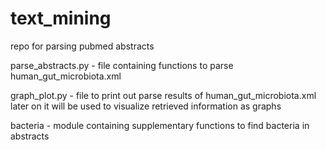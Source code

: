 # text_mining

repo for parsing pubmed abstracts

parse_abstracts.py - file containing functions to parse human_gut_microbiota.xml

graph_plot.py - file to print out parse results of human_gut_microbiota.xml
later on it will be used to visualize retrieved information as graphs

bacteria - module containing supplementary functions to find bacteria in abstracts

